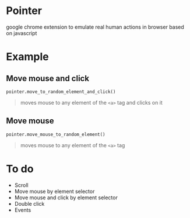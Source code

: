 Pointer
=====================

google chrome extension to emulate real human actions in browser based on javascript


Example
=====================

Move mouse and click
-----------------------------------
```javascropt
pointer.move_to_random_element_and_click()
````
> moves mouse to any element of the `<a>` tag and clicks on it


Move mouse
-----------------------------------
```javascropt
pointer.move_mouse_to_random_element()
````
> moves mouse to any element of the `<a>` tag


To do
=====================

* Scroll
* Move mouse by element selector
* Move mouse and click by element selector
* Double click
* Events
